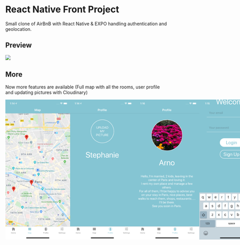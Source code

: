 # React Native Front Project

Small clone of AirBnB with React Native & EXPO handling authentication and geolocation.

## Preview

![](./assets/preview.gif)

## More

Now more features are available (Full map with all the rooms, user profile and updating pictures with Cloudinary)

<div style="display:flex; margin:auto; width:100%" >

<img src="./assets/preview/fullMap.png" width="40%" align="center" height="40%" title="wide-screen">

<img src="./assets/preview/updatePicture.png" width="40%" align="center" height="40%" title="wide-screen">

<img src="./assets/preview/userProfile.png" width="40%" align="center" height="40%" title="wide-screen">

<img src="./assets/preview/KeyboardAvoidingView.png" align="center" width="40%" height="40%" title="wide-screen">
</div>
